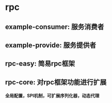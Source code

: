 # rpc
## example-consumer: 服务消费者
## example-provide: 服务提供者
## rpc-easy: 简易rpc框架
## rpc-core: 对rpc框架功能进行扩展
#### 全局配置，SPI机制，可扩展序列化器，动态代理
